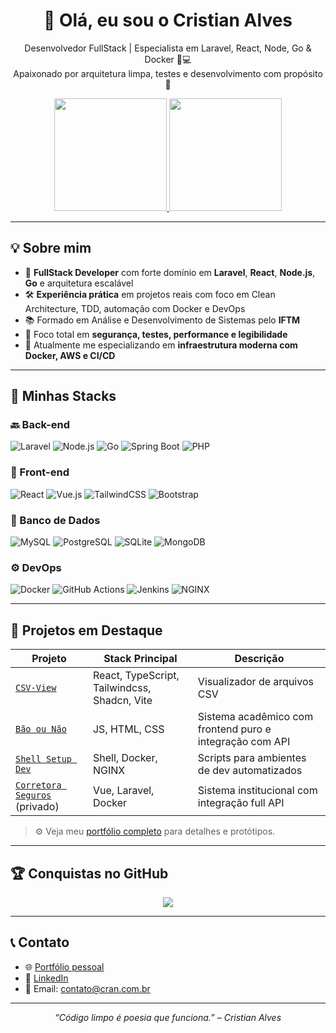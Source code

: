 <h1 align="center">👋 Olá, eu sou o Cristian Alves</h1>
<p align="center">
  Desenvolvedor FullStack | Especialista em Laravel, React, Node, Go & Docker 🧠💻<br>
  Apaixonado por arquitetura limpa, testes e desenvolvimento com propósito 🚀
</p>

<div align="center">
  <a href="https://github.com/krittz">
    <img height="180em" src="https://github-readme-stats.vercel.app/api?username=krittz&show_icons=true&theme=dracula&include_all_commits=true&count_private=true"/>
    <img height="180em" src="https://github-readme-stats.vercel.app/api/top-langs/?username=krittz&layout=compact&langs_count=10&theme=dracula"/>
  </a>
</div>

---

## 💡 Sobre mim

- 🧠 **FullStack Developer** com forte domínio em **Laravel**, **React**, **Node.js**, **Go** e arquitetura escalável
- 🛠️ **Experiência prática** em projetos reais com foco em Clean Architecture, TDD, automação com Docker e DevOps
- 📚 Formado em Análise e Desenvolvimento de Sistemas pelo **IFTM**
- 🔐 Foco total em **segurança, testes, performance e legibilidade**
- 🌱 Atualmente me especializando em **infraestrutura moderna com Docker, AWS e CI/CD**

---

## 🧰 Minhas Stacks

### 🔙 Back-end
![Laravel](https://img.shields.io/badge/Laravel-E34F26?style=flat&logo=laravel&logoColor=white)
![Node.js](https://img.shields.io/badge/Node.js-339933?style=flat&logo=node.js&logoColor=white)
![Go](https://img.shields.io/badge/Go-00ADD8?style=flat&logo=go&logoColor=white)
![Spring Boot](https://img.shields.io/badge/Spring_Boot-6DB33F?style=flat&logo=spring-boot&logoColor=white)
![PHP](https://img.shields.io/badge/PHP-777BB4?style=flat&logo=php&logoColor=white)

### 🎨 Front-end
![React](https://img.shields.io/badge/React-61DAFB?style=flat&logo=react&logoColor=white)
![Vue.js](https://img.shields.io/badge/Vue.js-4FC08D?style=flat&logo=vue.js&logoColor=white)
![TailwindCSS](https://img.shields.io/badge/Tailwind_CSS-38B2AC?style=flat&logo=tailwind-css&logoColor=white)
![Bootstrap](https://img.shields.io/badge/Bootstrap-7952B3?style=flat&logo=bootstrap&logoColor=white)

### 🧱 Banco de Dados
![MySQL](https://img.shields.io/badge/MySQL-4479A1?style=flat&logo=mysql&logoColor=white)
![PostgreSQL](https://img.shields.io/badge/PostgreSQL-4169E1?style=flat&logo=postgresql&logoColor=white)
![SQLite](https://img.shields.io/badge/SQLite-003B57?style=flat&logo=sqlite&logoColor=white)
![MongoDB](https://img.shields.io/badge/MongoDB-47A248?style=flat&logo=mongodb&logoColor=white)

### ⚙️ DevOps
![Docker](https://img.shields.io/badge/Docker-2496ED?style=flat&logo=docker&logoColor=white)
![GitHub Actions](https://img.shields.io/badge/GitHub_Actions-2088FF?style=flat&logo=github-actions&logoColor=white)
![Jenkins](https://img.shields.io/badge/Jenkins-D24939?style=flat&logo=jenkins&logoColor=white)
![NGINX](https://img.shields.io/badge/NGINX-009639?style=flat&logo=nginx&logoColor=white)

---

## 📌 Projetos em Destaque

| Projeto | Stack Principal | Descrição |
|--------|----------------|-----------|
| [`CSV-View`](https://github.com/krittz/csv-view) | React, TypeScript, Tailwindcss, Shadcn, Vite | Visualizador de arquivos CSV |
| [`Bão ou Não`](https://github.com/josimarviana/baooubao) | JS, HTML, CSS | Sistema acadêmico com frontend puro e integração com API |
| [`Shell Setup Dev`](https://github.com/Krittz/assistente-de-implantacao-de-servidores) | Shell, Docker, NGINX | Scripts para ambientes de dev automatizados |
| [`Corretora Seguros`](https://github.com/krittz) (privado) | Vue, Laravel, Docker | Sistema institucional com integração full API |

> ⚙️ Veja meu [portfólio completo](https://krittz.github.io/portifolio/) para detalhes e protótipos.

---

## 🏆 Conquistas no GitHub

<p align="center">
  <img src="https://github-profile-trophy.vercel.app/?username=krittz&theme=darkhub&no-frame=true&no-bg=true&column=6"/>
</p>

---

## 📞 Contato

- 🌐 [Portfólio pessoal](https://krittz.github.io/portifolio/)
- 💼 [LinkedIn](https://linkedin.com/in/cristian-alves-961491179/)
- 💌 Email: contato@cran.com.br

---

<p align="center">
  <i>“Código limpo é poesia que funciona.” – Cristian Alves</i>
</p>

[](https://komarev.com/ghpvc/?username=krittz&label=PROFILE+VIEWS)
